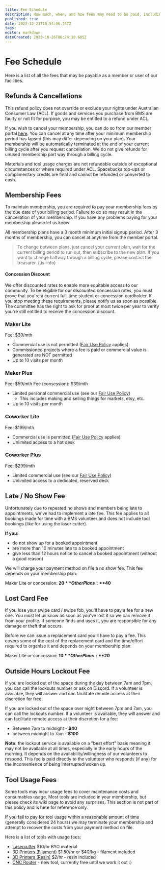 ```yaml
---
title: Fee Schedule
description: How much, when, and how fees may need to be paid, including membership and other fees.
published: true
date: 2023-12-21T15:54:06.747Z
tags: 
editor: markdown
dateCreated: 2023-10-26T06:24:10.605Z
---
```


# Fee Schedule
Here is a list of all the fees that may be payable as a member or user of our facilities.

## Refunds & Cancellations
This refund policy does not override or exclude your rights under Australian Consumer Law (ACL). If goods and services you purchase from BMS are faulty or not fit for purpose, you may be entitled to a refund under ACL.

If you wish to cancel your membership, you can do so from our member portal [here](https://portal.brisbanemaker.space). You can cancel at any time after your minimum membership period has lapsed (this may differ depending on your plan). Your membership will be automatically terminated at the end of your current billing cycle after you request cancellation. We do not give refunds for unused membership part way through a billing cycle.

Materials and tool usage charges are not refundable outside of exceptional circumstances or where required under ACL. Spacebucks top-ups or complimentary credits are final and cannot be refunded or converted to cash.

## Membership Fees
To maintain membership, you are required to pay your membership fees by the due date of your billing period. Failure to do so may result in the cancellation of your membership. If you have any problems paying for your membership please let us know!

All membership plans have a 3 month minimum initial signup period. After 3 months of membership, you can cancel at anytime from the member portal.

> To change between plans, just cancel your current plan, wait for the current billing period to run out, then subscribe to the new plan. If you want to change halfway through a billing cycle, please contact the treasurer.
{.is-info}


#### Concession Discount

We offer discounted rates to enable more equitable access to our community. To be eligible for our discounted concession rates, you must prove that you're a current full-time student or concession cardholder. If you stop meeting these requirements, please notify us as soon as possible. The committee has the right to ask for proof at most twice per year to verify you're still entitled to receive the concession discount.

### Maker Lite
Fee: $39/mth

* Commercial use is not permitted ([Fair Use Policy](/policies/fair-use) applies)
* Commissioned projects where a fee is paid or commercial value is generated are NOT permitted
* Up to 10 visits per month

### Maker Plus
Fee: $59/mth
Fee (consession): $39/mth

* Limited personal commercial use (see our [Fair Use Policy](/policies/fair-use))
	* This includes making and selling things for markets, etsy, etc.
* Up to 10 visits per month

### Coworker Lite
Fee: $199/mth

* Commercial use is permitted ([Fair Use Policy](/policies/fair-use) applies)
* Unlimited access to a hot desk

### Coworker Plus
Fee: $299/mth

* Limited commercial use (see our [Fair Use Policy](/policies/fair-use))
* Unlimited access to a dedicated, reserved desk

## Late / No Show Fee
Unfortunately due to repeated no shows and members being late to appointments, we've had to implement a late fee. This fee applies to all bookings made for time with a BMS volunteer and does not include tool bookings (like for using the laser cutter).

**If you:**
* do not show up for a booked appointment
* are more than 10 minutes late to a booked appointment
* give less than 12 hours notice to cancel a booked appointment (without a good reason)

We will charge your payment method on file a no show fee. This fee depends on your membership plan:

Maker Lite or concession: **$20**
Other Plans: **$40**

## Lost Card Fee
If you lose your swipe card / swipe fob, you'll have to pay a fee for a new one. You must let us know as soon as you've lost it so we can remove it from your profile. If someone finds and uses it, you are responsible for any damage or theft that occurs.

Before we can issue a replacement card you'll have to pay a fee. This covers some of the cost of the replacement card and the time/effort required to organise it and depends on your membership plan:

Maker Lite or concession: **$10**
Other Plans: **$20**

## Outside Hours Lockout Fee
If you are locked out of the space during the day between 7am and 7pm, you can call the lockouts number or ask on Discord. If a volunteer is available, they will answer and can facilitate remote access at their discretion for free.

If you are locked out of the space over night between 7pm and 7am, you can call the lockouts number. If a volunteer is available, they will answer and can facilitate remote access at their discretion for a fee:

* Between 7pm to midnight - **$40**
* between midnight to 7am - **$100**

**Note:** the lockout service is available on a "best effort" basis meaning it may not be available at all times, especially in the early hours of the morning. It depends on the availability/willingness of our volunteers to respond. This fee is paid directly to the volunteer who responds (if any) for the inconvenience of being interrupted/woken up.


## Tool Usage Fees
Some tools may incur usage fees to cover maintenance costs and consumables usage. Most tools are included in your membership, but please check its wiki page to avoid any surprises. This section is not part of this policy and is here for reference only.

If you fail to pay for tool usage within a reasonable amount of time (generally considered 24 hours) we may terminate your membership and attempt to recover the costs from your payment method on file. 

Here is a list of tools with usage fees:
* [Lasercutter](/tools/digifab/lasercutter) $10/hr BYO material
* [3D Printers (Filament)](/tools/digifab/adventurer4) $1.50/hr or $40/kg - filament included
* [3D Printers (Resin)](/tools/digifab/elegoomars2pro) $2/hr - resin included
* [CNC Router](/tools/digifab/cncrouter) - new tool, currently free until we work it out :)